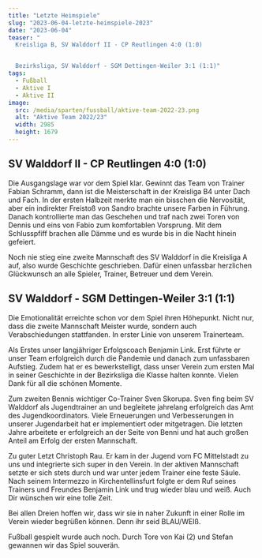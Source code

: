 ```yaml
---
title: "Letzte Heimspiele"
slug: "2023-06-04-letzte-heimspiele-2023"
date: "2023-06-04"
teaser: "
  Kreisliga B, SV Walddorf II - CP Reutlingen 4:0 (1:0)


  Bezirksliga, SV Walddorf - SGM Dettingen-Weiler 3:1 (1:1)"
tags:
  - Fußball
  - Aktive I
  - Aktive II
image:
  src: /media/sparten/fussball/aktive-team-2022-23.png
  alt: "Aktive Team 2022/23"
  width: 2985
  height: 1679 
---
```

## SV Walddorf II - CP Reutlingen 4:0 (1:0)

Die Ausgangslage war vor dem Spiel klar. Gewinnt das Team von Trainer Fabian Schramm, dann ist die Meisterschaft in der Kreisliga B4 unter Dach und Fach. In der ersten Halbzeit merkte man ein bisschen die Nervosität, aber ein indirekter Freistoß von Sandro brachte unsere Farben in Führung. Danach kontrollierte man das Geschehen und traf nach zwei Toren von Dennis und eins von Fabio zum komfortablen Vorsprung. Mit dem Schlusspfiff brachen alle Dämme und es wurde bis in die Nacht hinein gefeiert.

Noch nie stieg eine zweite Mannschaft des SV Walddorf in die Kreisliga A auf, also wurde Geschichte geschrieben. Dafür einen unfassbar herzlichen Glückwunsch an alle Spieler, Trainer, Betreuer und dem Verein.

## SV Walddorf - SGM Dettingen-Weiler 3:1 (1:1)

Die Emotionalität erreichte schon vor dem Spiel ihren Höhepunkt. Nicht nur, dass die zweite Mannschaft Meister wurde, sondern auch Verabschiedungen stattfanden. In erster Linie von unserem Trainerteam.

Als Erstes unser langjähriger Erfolgscoach Benjamin Link. Erst führte er unser Team erfolgreich durch die Pandemie und danach zum unfassbaren Aufstieg. Zudem hat er es bewerkstelligt, dass unser Verein zum ersten Mal in seiner Geschichte in der Bezirksliga die Klasse halten konnte. Vielen Dank für all die schönen Momente.

Zum zweiten Bennis wichtiger Co-Trainer Sven Skorupa. Sven fing beim SV Walddorf als Jugendtrainer an und begleitete jahrelang erfolgreich das Amt des Jugendkoordinators. Viele Erneuerungen und Verbesserungen in unserer Jugendarbeit hat er implementiert oder mitgetragen. Die letzten Jahre arbeitete er erfolgreich an der Seite von Benni und hat auch großen Anteil am Erfolg der ersten Mannschaft.

Zu guter Letzt Christoph Rau. Er kam in der Jugend vom FC Mittelstadt zu uns und integrierte sich super in den Verein. In der aktiven Mannschaft setzte er sich stets durch und war unter jedem Trainer eine feste Säule. Nach seinem Intermezzo in Kirchentellinsfurt folgte er dem Ruf seines Trainers und Freundes Benjamin Link und trug wieder blau und weiß. Auch Dir wünschen wir eine tolle Zeit.

Bei allen Dreien hoffen wir, dass wir sie in naher Zukunft in einer Rolle im Verein wieder begrüßen können. Denn ihr seid BLAU/WEIß.

Fußball gespielt wurde auch noch. Durch Tore von Kai (2) und Stefan gewannen wir das Spiel souverän.
